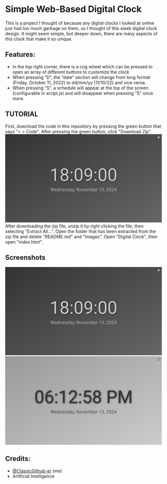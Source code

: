 # Simple Web-Based Digital Clock

This is a project I thought of because any digital clocks I looked at online just had too much garbage on them, so I thought of this sleek digital clock design. It might seem simple, but deeper down, there are many aspects of this clock that make it so unique.

## Features:

- In the top right corner, there is a cog wheel which can be pressed to open an array of different buttons to customize the clock
- When pressing “D”, the “date” section will change from long format (Friday, October 11, 2022) to dd/mm/yy (11/10/22) and vice versa.
- When pressing “S”, a schedule will appear at the top of the screen (configurable in script.js) and will disappear when pressing “S” once more.

## **TUTORIAL**

First, download the code in this repository by pressing the green button that says "< > Code". After pressing the green button, click "Download Zip".
![Tutorial](https://github.com/ClassicGithub-er/Digital_Clock/blob/main/Example.png)
After downloading the zip file, unzip it by right clicking the file, then selecting "Extract All...". Open the folder that has been extracted from the zip file and delete "README.md" and "Images". Open "Digital Clock", then open "index.html".

## Screenshots

![Exaple](https://github.com/ClassicGithub-er/Digital_Clock/blob/main/Example.png)
![Exaple0](https://github.com/ClassicGithub-er/Digital_Clock/blob/main/Example0.png)

## Credits:

- [@ClassicGithub-er](https://www.github.com/ClassicGithub-er) (me)
- Artificial Intelligence